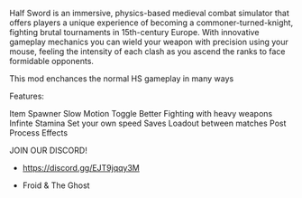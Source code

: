 Half Sword is an immersive, physics-based medieval combat simulator that offers players a unique experience of becoming a commoner-turned-knight, fighting brutal tournaments in 15th-century Europe. With innovative gameplay mechanics you can wield your weapon with precision using your mouse, feeling the intensity of each clash as you ascend the ranks to face formidable opponents.

This mod enchances the normal HS gameplay in many ways

Features:

Item Spawner
Slow Motion Toggle
Better Fighting with heavy weapons
Infinte Stamina
Set your own speed
Saves Loadout between matches
Post Process Effects

JOIN OUR DISCORD!
* https://discord.gg/EJT9jqqy3M


- Froid & The Ghost
